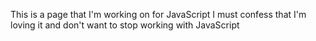 This is a page that I'm working on for JavaScript
I must confess that I'm loving it and don't want to stop working with JavaScript
